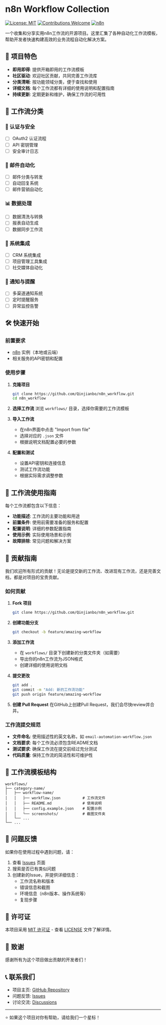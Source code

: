 # n8n Workflow Collection

[![License: MIT](https://img.shields.io/badge/License-MIT-yellow.svg)](https://opensource.org/licenses/MIT)
[![Contributions Welcome](https://img.shields.io/badge/contributions-welcome-brightgreen.svg?style=flat)](https://github.com/Qinjianbo/n8n_workflow/blob/main/CONTRIBUTING.md)
[![n8n](https://img.shields.io/badge/n8n-Workflow-orange.svg)](https://n8n.io/)

一个收集和分享实用n8n工作流的开源项目。这里汇集了各种自动化工作流模板，帮助开发者快速构建高效的业务流程自动化解决方案。

## 🚀 项目特色

- **即用即得**: 提供开箱即用的工作流模板
- **社区驱动**: 欢迎社区贡献，共同完善工作流库
- **分类清晰**: 按功能领域分类，便于查找和使用
- **详细文档**: 每个工作流都有详细的使用说明和配置指南
- **持续更新**: 定期更新和维护，确保工作流的可用性

## 📁 工作流分类

### 🔐 认证与安全
- [ ] OAuth2 认证流程
- [ ] API 密钥管理
- [ ] 安全审计日志

### 📧 邮件自动化
- [ ] 邮件分类与转发
- [ ] 自动回复系统
- [ ] 邮件营销自动化

### 📊 数据处理
- [ ] 数据清洗与转换
- [ ] 报表自动生成
- [ ] 数据同步工作流

### 🔄 系统集成
- [ ] CRM 系统集成
- [ ] 项目管理工具集成
- [ ] 社交媒体自动化

### 📱 通知与提醒
- [ ] 多渠道通知系统
- [ ] 定时提醒服务
- [ ] 异常监控告警

## 🛠️ 快速开始

### 前置要求

- [n8n](https://n8n.io/) 实例（本地或云端）
- 相关服务的API密钥和配置

### 使用步骤

1. **克隆项目**
   ```bash
   git clone https://github.com/Qinjianbo/n8n_workflow.git
   cd n8n_workflow
   ```

2. **选择工作流**
   浏览 `workflows/` 目录，选择你需要的工作流模板

3. **导入工作流**
   - 在n8n界面中点击 "Import from file"
   - 选择对应的 `.json` 文件
   - 根据说明文档配置必要的参数

4. **配置和测试**
   - 设置API密钥和连接信息
   - 测试工作流功能
   - 根据实际需求调整参数

## 📖 工作流使用指南

每个工作流都包含以下信息：

- **功能描述**: 工作流的主要功能和用途
- **前置条件**: 使用前需要准备的服务和配置
- **配置说明**: 详细的参数配置指南
- **使用示例**: 实际使用场景和示例
- **故障排除**: 常见问题和解决方案

## 🤝 贡献指南

我们欢迎所有形式的贡献！无论是提交新的工作流、改进现有工作流，还是完善文档，都是对项目的宝贵贡献。

### 如何贡献

1. **Fork 项目**
   ```bash
   git clone https://github.com/Qinjianbo/n8n_workflow.git
   ```

2. **创建功能分支**
   ```bash
   git checkout -b feature/amazing-workflow
   ```

3. **添加工作流**
   - 在 `workflows/` 目录下创建新的分类文件夹（如需要）
   - 导出你的n8n工作流为JSON格式
   - 创建详细的使用说明文档

4. **提交更改**
   ```bash
   git add .
   git commit -m "Add: 新的工作流功能"
   git push origin feature/amazing-workflow
   ```

5. **创建 Pull Request**
   在GitHub上创建Pull Request，我们会尽快review并合并。

### 工作流提交规范

- **文件命名**: 使用描述性的英文名称，如 `email-automation-workflow.json`
- **文档要求**: 每个工作流必须包含README文档
- **测试要求**: 确保工作流在提交前经过充分测试
- **代码质量**: 保持工作流的简洁性和可维护性

## 📝 工作流模板结构

```
workflows/
├── category-name/
│   ├── workflow-name/
│   │   ├── workflow.json          # 工作流文件
│   │   ├── README.md              # 使用说明
│   │   ├── config.example.json    # 配置示例
│   │   └── screenshots/           # 截图文件夹
│   └── ...
└── ...
```

## 🐛 问题反馈

如果你在使用过程中遇到问题，请：

1. 查看 [Issues](https://github.com/Qinjianbo/n8n_workflow/issues) 页面
2. 搜索是否已有类似问题
3. 创建新的Issue，并提供详细信息：
   - 工作流名称和版本
   - 错误信息和截图
   - 环境信息（n8n版本、操作系统等）
   - 复现步骤

## 📄 许可证

本项目采用 [MIT 许可证](LICENSE) - 查看 [LICENSE](LICENSE) 文件了解详情。

## 🙏 致谢

感谢所有为这个项目做出贡献的开发者们！

## 📞 联系我们

- 项目主页: [GitHub Repository](https://github.com/Qinjianbo/n8n_workflow)
- 问题反馈: [Issues](https://github.com/Qinjianbo/n8n_workflow/issues)
- 讨论交流: [Discussions](https://github.com/Qinjianbo/n8n_workflow/discussions)

---

⭐ 如果这个项目对你有帮助，请给我们一个星标！
